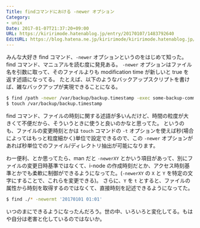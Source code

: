 ```yaml
---
Title: findコマンドにおける -newer オプション
Category:
- unix
Date: 2017-01-07T21:37:20+09:00
URL: https://kiririmode.hatenablog.jp/entry/20170107/1483792640
EditURL: https://blog.hatena.ne.jp/kiririmode/kiririmode.hatenablog.jp/atom/entry/10328749687204379587
---
```


みんな大好き find コマンド、`-newer` オプションというのをはじめて知った。find コマンド、マニュアルを読む度に発見ある。
`-newer` オプションはファイル名を引数に取って、そのファイルよりも modification time が新しいと true を返す述語になってる。
たとえば、以下のようなバックアップスクリプトを書けば、雑なバックアップが実現できることになる。

```sh
$ find /path -newer /var/backup/backup.timestamp -exec some-backup-command {} \;
$ touch /var/backup/backup.timestamp
```

find コマンド、ファイルの時刻に関する述語が多いんだけど、時間の粒度が大きくて不便だから、そういうときに使うと良いのかなと思ってた。
というのも、ファイルの変更時刻とかは `touch` コマンドの `-t` オプションを使えば秒(場合によってはもっと粒度細かく)単位で設定できるので、この `-newer` オプションがあれば秒単位でのファイル/ディレクトリ抽出が可能になります。


わー便利、とか思ってたら、man だと `-newerXY` とかいう項目があって、別にファイルの変更日時基準ではなくて、i-node の作成時刻だとか、アクセス時刻基準とかでも柔軟に制御ができるようになってた。(`-newerXY` の `X` と `Y` を特定の文字にすることで、これらを変更できる)。
さらに、`Y` を `t` とすると、ファイルの属性から時刻を取得するのではなくて、直接時刻を記述できるようになってた。

```sh
$ find ./* -newermt '20170101 01:01'
```

いつのまにできるようになったんだろう。世の中、いろいろと変化してる。もはや自分は老害と化しているのではないか。
